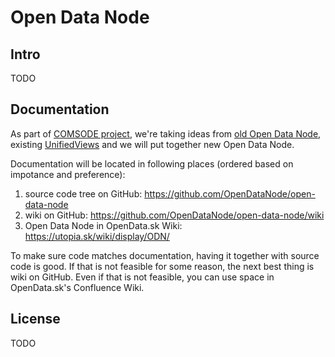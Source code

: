 # Open Data Node

## Intro

TODO

## Documentation

As part of [COMSODE project](http://www.comsode.eu/), we're taking ideas from
[old Open Data Node](http://opendata.sk/liferay/open-data-node), existing
[UnifiedViews](https://github.com/UnifiedViews/) and we will put together new
Open Data Node.

Documentation will be located in following places (ordered based on
impotance and preference):

1. source code tree on GitHub: https://github.com/OpenDataNode/open-data-node
2. wiki on GitHub: https://github.com/OpenDataNode/open-data-node/wiki
3. Open Data Node in OpenData.sk Wiki: https://utopia.sk/wiki/display/ODN/

To make sure code matches documentation, having it together with source code
is good.  If that is not feasible for some reason, the next best thing is
wiki on GitHub.  Even if that is not feasible, you can use space in
OpenData.sk's Confluence Wiki.

## License

TODO
